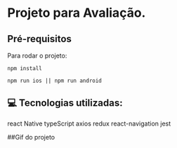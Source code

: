 # Projeto para Avaliação.

## Pré-requisitos

Para rodar o projeto:

```
npm install
```

```
npm run ios || npm run android
```

## 💻 Tecnologias utilizadas:

react Native
typeScript
axios
redux
react-navigation
jest

##Gif do projeto
